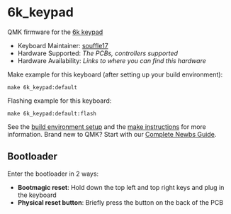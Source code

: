 # 6k_keypad

QMK firmware for the [6k keypad](https://github.com/souffle17/6k-keypad)

* Keyboard Maintainer: [souffle17](https://github.com/souffle17)
* Hardware Supported: *The PCBs, controllers supported*
* Hardware Availability: *Links to where you can find this hardware*

Make example for this keyboard (after setting up your build environment):

    make 6k_keypad:default

Flashing example for this keyboard:

    make 6k_keypad:default:flash

See the [build environment setup](https://docs.qmk.fm/#/getting_started_build_tools) and the [make instructions](https://docs.qmk.fm/#/getting_started_make_guide) for more information. Brand new to QMK? Start with our [Complete Newbs Guide](https://docs.qmk.fm/#/newbs).

## Bootloader

Enter the bootloader in 2 ways:

* **Bootmagic reset**: Hold down the top left and top right keys and plug in the keyboard
* **Physical reset button**: Briefly press the button on the back of the PCB
